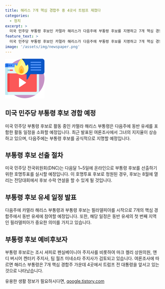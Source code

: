 ```yaml
---
title: 해리스 7개 핵심 경합주 중 4곳서 트럼프 제쳤다
categories:
  - 정치
excerpt: >
  미국 민주당 부통령 후보인 카멀라 해리스가 다음주에 부통령 후보를 지명하고 7개 핵심 경합주를 돌며 동반 유세를 할 예정이다. 해리스는 최근 여론조사에서 트럼프 전 대통령을 앞서고 있으며, 민주당은 해리스를 대선 후보로 선출하기 위한 절차를 진행 중이다. 해리스의 지지율은 7개 주에서 48%로, 트럼프의 47%를 앞섰다. 애리조나, 네바다, 미시간, 위스콘신에서도 우세한 것으로 나타났다.
feature_text: >
  미국 민주당 부통령 후보인 카멀라 해리스가 다음주에 부통령 후보를 지명하고 7개 핵심 경합주를 돌며 동반 유세를 할 예정이다. 해리스는 최근 여론조사에서 트럼프 전 대통령을 앞서고 있으며, 민주당은 해리스를 대선 후보로 선출하기 위한 절차를 진행 중이다. 해리스의 지지율은 7개 주에서 48%로, 트럼프의 47%를 앞섰다. 애리조나, 네바다, 미시간, 위스콘신에서도 우세한 것으로 나타났다.
image: '/assets/img/newspaper.png'
---
```


<p><img src="/assets/img/news.png" alt="rentncar 속보" /></p>

<h2 data-ke-size="size26">미국 민주당 부통령 후보 경합 예정</h2>

<p>미국 민주당 부통령 후보로 활동 중인 카멀라 해리스 부통령은 다음주에 동반 유세를 포함한 활동 일정을 소화할 예정입니다. 최근 발표된 여론조사에서 그녀의 지지율이 상승하고 있으며, 다음주에는 부통령 후보를 공식적으로 지명할 예정입니다.</p>

<h2 data-ke-size="size26">부통령 후보 선출 절차</h2>

<p>미국 민주당 전국위원회(DNC)는 다음달 1~5일에 온라인으로 부통령 후보를 선출하기 위한 호명투표를 실시할 예정입니다. 이 호명투표 후보로 청원된 경우, 후보는 8월에 열리는 전당대회에서 후보 수락 연설을 할 수 있게 될 것입니다.</p>

<h2 data-ke-size="size26">부통령 후보 유세 일정 발표</h2>

<p>다음주에 카멀라 해리스 부통령과 부통령 후보는 필라델피아를 시작으로 7개의 핵심 경합주에서 동반 유세에 참여할 예정입니다. 또한, 해당 일정은 동반 유세의 첫 번째 지역인 필라델피아가 중요한 의미를 가지고 있습니다.</p>

<h2 data-ke-size="size26">부통령 후보 예비후보자</h2>

<p>부통령 후보로는 조시 셔피로 펜실베이니아 주지사를 비롯하여 마크 켈리 상원의원, 앤디 버시어 켄터키 주지사, 팀 월즈 미네소타 주지사가 검토되고 있습니다. 여론조사에 따르면 해리스 부통령은 7개 핵심 경합주 가운데 4곳에서 트럼프 전 대통령을 앞서고 있는 것으로 나타났습니다.</p>
유용한 생활 정보가 필요하시다면, <a href="https://qoogle.tistory.com" rel="dofollow">qoogle.tistory.com</a>


